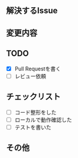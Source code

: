 ## 解決するIssue
<!-- このプルリクエストで解決するIssue番号を教えてください。 -->

## 変更内容
<!-- このプルリクエストで変更した内容を教えてください。 -->

## TODO
<!-- このプルリクエストで解決すべきことを教えてください。(e.g., 関係者のレビュー, ユーザテスト, etc.) -->

- [x] Pull Requestを書く
- [ ] レビュー依頼

## チェックリスト
<!-- このプルリクエストを発行する前に行ったことを教えてください。必要に応じて、追加してください。 -->

- [ ] コード整形をした
- [ ] ローカルで動作確認した
- [ ] テストを書いた

## その他
<!-- その他、伝えたいことがあれば教えてください。 -->
